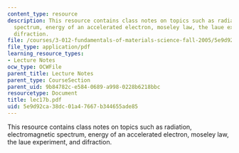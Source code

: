 ```yaml
---
content_type: resource
description: This resource contains class notes on topics such as radiation, electromagnetic
  spectrum, energy of an accelerated electron, moseley law, the laue experiment, and
  difraction.
file: /courses/3-012-fundamentals-of-materials-science-fall-2005/5e9d92ca38dc01a47667b344655ade85_lec17b.pdf
file_type: application/pdf
learning_resource_types:
- Lecture Notes
ocw_type: OCWFile
parent_title: Lecture Notes
parent_type: CourseSection
parent_uid: 9b84782c-e584-0689-a998-0228b6218bbc
resourcetype: Document
title: lec17b.pdf
uid: 5e9d92ca-38dc-01a4-7667-b344655ade85
---
```

This resource contains class notes on topics such as radiation, electromagnetic spectrum, energy of an accelerated electron, moseley law, the laue experiment, and difraction.

